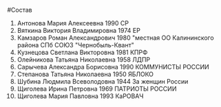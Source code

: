 #Состав
1. Антонова Мария Алексеевна 1990 СР
2. Вяткина Виктория Владимировна 1974 ЕР
3. Камзаров Роман Александрович 1980 \"местная ОО Калининского района СПб СОЮЗ \"Чернобыль-Квант\"
4. Кузнецова Светлана Викторовна 1981 КПРФ
5. Олейникова Татьяна Николаевна 1958 ЛДПР
6. Сарычева Александра Борисовна 1990 КОММУНИСТЫ РОССИИ
7. Степанова Татьяна Николаевна 1950 ЯБЛОКО
8. Шубина Людмила Всеволодовна 1944 За женщин России
9. Щиголева Ирина Петровна 1969 ПАТРИОТЫ РОССИИ
10. Щиголева Мария Павловна 1993 КаРОВАЧ
